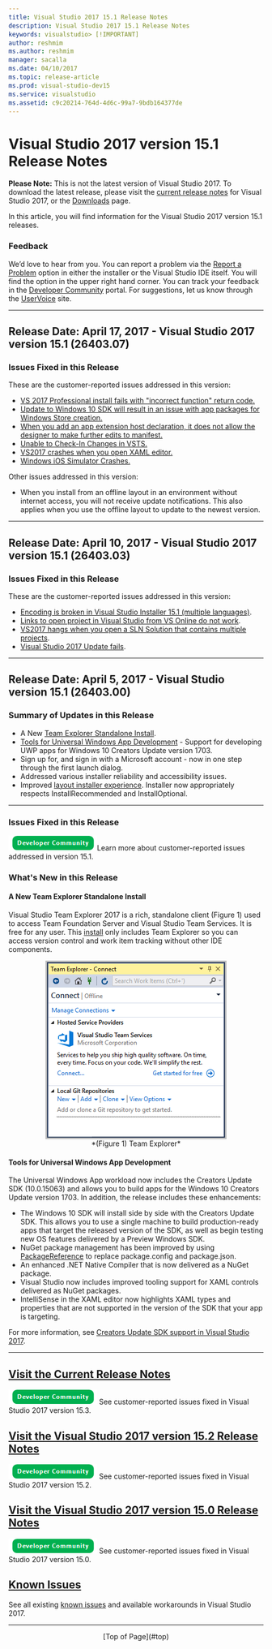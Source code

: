 ```yaml
---
title: Visual Studio 2017 15.1 Release Notes
description: Visual Studio 2017 15.1 Release Notes
keywords: visualstudio> [!IMPORTANT]
author: reshmim
ms.author: reshmim
manager: sacalla
ms.date: 04/10/2017
ms.topic: release-article
ms.prod: visual-studio-dev15
ms.service: visualstudio
ms.assetid: c9c20214-764d-4d6c-99a7-9bdb164377de
---
```


# <a id="top"> </a> Visual Studio 2017 version 15.1 Release Notes
**Please Note:** This is not the latest version of Visual Studio 2017. To download the latest release, please visit the [current release notes](vs2017-relnotes.md) for Visual Studio 2017, or the [Downloads](https://www.visualstudio.com/downloads) page.

In this article, you will find information for the Visual Studio 2017 version 15.1 releases. 

### Feedback
We’d love to hear from you. You can report a problem via the [Report a Problem](https://docs.microsoft.com/en-us/visualstudio/ide/how-to-report-a-problem-with-visual-studio-2017) option in 
either the installer or the Visual Studio IDE itself. You will find the option in the upper right hand corner. You can track your feedback in the [Developer Community](https://developercommunity.visualstudio.com/index.html) portal. For suggestions,
let us know through the [UserVoice](https://visualstudio.uservoice.com/forums/121579-visual-studio) site.


****
## <a id="15.1.26403.07"></a>Release Date: April 17, 2017 - Visual Studio 2017 version 15.1 (26403.07)

### Issues Fixed in this Release
These are the customer-reported issues addressed in this version:

* [VS 2017 Professional install fails with "incorrect function" return code.](https://developercommunity.visualstudio.com/content/problem/40973/failed-to-install-vs-2017-pro.html)
* [Update to Windows 10 SDK will result in an issue with app packages for Windows Store creation.](https://developercommunity.visualstudio.com/content/problem/40376/error-file-csomepathbinarmreleaseapp-112180-scale.html)
* [When you add an app extension host declaration, it does not allow the designer to make further edits to manifest.](https://developercommunity.visualstudio.com/content/problem/35713/latest-visual-studio-2017-preview-cant-edit-the-uw.html)
* [Unable to Check-In Changes in VSTS.](https://developercommunity.visualstudio.com/content/problem/31130/cant-check-in-changes-in-vsts.html)
* [VS2017 crashes when you open XAML editor.](https://developercommunity.visualstudio.com/content/problem/41867/vs2017-crashes-when-opening-xaml-editor.html)
* [Windows iOS Simulator Crashes.](https://bugzilla.xamarin.com/show_bug.cgi?id=54672)

Other issues addressed in this version:
* When you install from an offline layout in an environment without internet access, you will not receive update notifications. This also applies when you use the offline layout to update to the newest version.

****

## <a id="15.1.26403.03"></a>Release Date: April 10, 2017 - Visual Studio 2017 version 15.1 (26403.03)

### Issues Fixed in this Release

These are the customer-reported issues addressed in this version:

* [Encoding is broken in Visual Studio Installer 15.1 (multiple languages)](https://developercommunity.visualstudio.com/content/problem/40175/encoding-is-broken-in-visual-studio-installer-151.html).
* [Links to open project in Visual Studio from VS Online do not work](https://developercommunity.visualstudio.com/content/problem/33120/links-to-open-project-in-visual-studio-from-vs-onl.html).
* [VS2017 hangs when you open a SLN Solution that contains multiple projects](https://developercommunity.visualstudio.com/content/problem/25281/vs-2017-hangs-when-opening-sln-solution-containing.html).
* [Visual Studio 2017 Update fails](https://developercommunity.visualstudio.com/content/problem/40193/visual-studio-2017-update-fails.html).


****

## <a id="15.1.26403.0"></a>Release Date: April 5, 2017 - Visual Studio version 15.1 (26403.00)

### Summary of Updates in this Release

* A New [Team Explorer Standalone Install](#te).
* [Tools for Universal Windows App Development](#UWP-1703) - Support for developing UWP apps for Windows 10 Creators Update version 1703.
* Sign up for, and sign in with a Microsoft account - now in one step through the first launch dialog.
* Addressed various installer reliability and accessibility issues.
* Improved [layout installer experience](https://docs.microsoft.com/en-us/visualstudio/install/use-command-line-parameters-to-install-visual-studio#lf-content=177574689:671110964). Installer now appropriately respects InstallRecommended and InstallOptional.

*****
### Issues Fixed in this Release

<a href="https://developercommunity.visualstudio.com/topics/Fixed-in%3A+Visual+Studio+2017+Version+15.1.html"><img src="media/DevComm Button.png" alt="The Developer Community Portal"></a>Learn more about customer-reported issues addressed in version 15.1.

### What's New in this Release

#### <a id="te"> </a> A New Team Explorer Standalone Install

Visual Studio Team Explorer 2017 is a rich, standalone client (Figure 1) used to access Team Foundation Server and Visual Studio Team Services. It is free for any user. This [install](https://www.visualstudio.com/thank-you-downloading-visual-studio/?sku=TeamExplorer&rel=15) only includes Team Explorer so you can access version control and work item tracking without other IDE components.
                                                                                                                                                            
<img src="media/teamexplorersku.png" alt="Team Explorer" style="border:3px solid Silver; display: block; margin: auto;">
<center>*(Figure 1) Team Explorer*</center>

#### <a id="UWP-1703"> </a> Tools for Universal Windows App Development

The Universal Windows App workload now includes the Creators Update SDK (10.0.15063) and allows you to build apps for the Windows 10 Creators Update version 1703. 
In addition, the release includes these enhancements:
* The Windows 10 SDK will install side by side with the Creators Update SDK. This allows you to use a single machine to build production-ready apps that target the released version of the SDK, as well as begin testing new OS features delivered by a Preview Windows SDK.
* NuGet package management has been improved by using [PackageReference](https://docs.microsoft.com/nuget/consume-packages/package-references-in-project-files) to replace 
package.config and package.json.
* An enhanced .NET Native Compiler that is now delivered as a NuGet package.
* Visual Studio now includes improved tooling support for XAML controls delivered as NuGet packages.
* IntelliSense in the XAML editor now highlights XAML types and properties that are not supported in the version of the SDK that your app is targeting.  

For more information, see [Creators Update SDK support in Visual Studio 2017](https://blogs.msdn.microsoft.com/visualstudio/2017/03/16/visual-studio-2017-update-preview-and-windows-10-creators-update-sdk/).

****
## [Visit the Current Release Notes](vs2017-relnotes.md)
<a href="https://developercommunity.visualstudio.com/topics/Fixed-in%3A+Visual+Studio+2017+version+15.3.html"><img src="media/DevComm Button.png" alt="The Developer Community Portal"></a> See customer-reported issues fixed in Visual Studio 2017 version 15.3.
## [Visit the Visual Studio 2017 version 15.2 Release Notes](vs2017-relnotes-v15.2.md)
<a href="https://developercommunity.visualstudio.com/topics/Fixed-in%3A+Visual+Studio+2017+version+15.2.html"><img src="media/DevComm Button.png" alt="The Developer Community Portal"></a> See customer-reported issues fixed in Visual Studio 2017 version 15.2.
## [Visit the Visual Studio 2017 version 15.0 Release Notes](vs2017-relnotes-v15.0.md)
<a href="https://developercommunity.visualstudio.com/topics/Fixed-in%3A+Visual+Studio+2017+version+15.0.html"><img src="media/DevComm Button.png" alt="The Developer Community Portal"></a> See customer-reported issues fixed in Visual Studio 2017 version 15.0.

## [Known Issues](vs2017-knownissues.md)
See all existing [known issues](vs2017-knownissues.md) and available workarounds in Visual Studio 2017.

****

<center>[Top of Page](#top)</center>